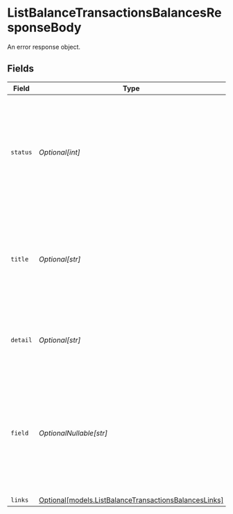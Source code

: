 # ListBalanceTransactionsBalancesResponseBody

An error response object.


## Fields

| Field                                                                                                                                                  | Type                                                                                                                                                   | Required                                                                                                                                               | Description                                                                                                                                            | Example                                                                                                                                                |
| ------------------------------------------------------------------------------------------------------------------------------------------------------ | ------------------------------------------------------------------------------------------------------------------------------------------------------ | ------------------------------------------------------------------------------------------------------------------------------------------------------ | ------------------------------------------------------------------------------------------------------------------------------------------------------ | ------------------------------------------------------------------------------------------------------------------------------------------------------ |
| `status`                                                                                                                                               | *Optional[int]*                                                                                                                                        | :heavy_minus_sign:                                                                                                                                     | The status code of the error message. This is always the same code as the status code of the HTTP message itself.                                      | 404                                                                                                                                                    |
| `title`                                                                                                                                                | *Optional[str]*                                                                                                                                        | :heavy_minus_sign:                                                                                                                                     | The HTTP reason phrase of the error. For example, for a `404` error, the `title` will be `Not Found`.                                                  | Not Found                                                                                                                                              |
| `detail`                                                                                                                                               | *Optional[str]*                                                                                                                                        | :heavy_minus_sign:                                                                                                                                     | A detailed human-readable description of the error that occurred.                                                                                      | The resource does not exist                                                                                                                            |
| `field`                                                                                                                                                | *OptionalNullable[str]*                                                                                                                                | :heavy_minus_sign:                                                                                                                                     | If the error was caused by a value provided by you in a specific field, the `field` property will contain the name of the field that caused the issue. | description                                                                                                                                            |
| `links`                                                                                                                                                | [Optional[models.ListBalanceTransactionsBalancesLinks]](../models/listbalancetransactionsbalanceslinks.md)                                             | :heavy_minus_sign:                                                                                                                                     | N/A                                                                                                                                                    |                                                                                                                                                        |